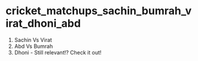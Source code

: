 # cricket_matchups_sachin_bumrah_virat_dhoni_abd
1. Sachin Vs Virat
2. Abd Vs Bumrah
3. Dhoni - Still relevant!?
           Check it out! 

